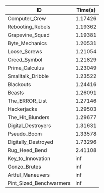 |ID|Time(s)|
|-|-|
|Computer_Crew|1.17426|
|Rebooting_Rebels|1.19362|
|Grapevine_Squad|1.19381|
|Byte_Mechanics|1.20531|
|Loose_Screws|1.21054|
|Creed_Symbol|1.21829|
|Prime_Calculus|1.23049|
|Smalltalk_Dribble|1.23522|
|Blackouts|1.24416|
|Beasts|1.26091|
|The_ERROR_List|1.27146|
|Hackerjacks|1.29503|
|The_Hit_Blunders|1.29677|
|Digital_Destroyers|1.31631|
|Pseudo_Boom|1.33578|
|Digitally_Destroyed|1.73296|
|Rug_Heed_Bend|2.41108|
|Key_to_Innovation|inf|
|Gonzo_Brutes|inf|
|Artful_Maneuvers|inf|
|Pint_Sized_Benchwarmers|inf|
